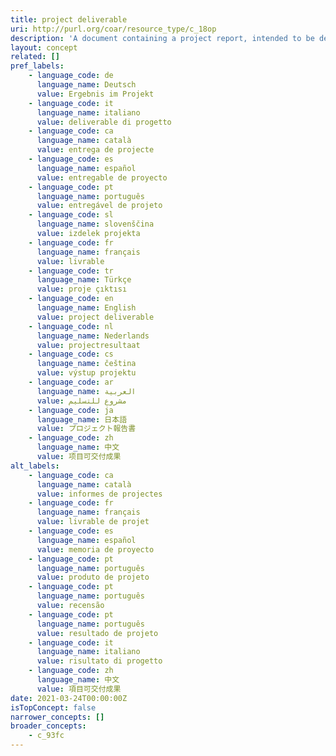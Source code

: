```yaml
---
title: project deliverable
uri: http://purl.org/coar/resource_type/c_18op
description: 'A document containing a project report, intended to be delivered to a customer or funding agency describing the results achieved within a specific project. [Source: http://purl.org/spar/fabio/ProjectReportDocument]'
layout: concept
related: []
pref_labels:
    - language_code: de
      language_name: Deutsch
      value: Ergebnis im Projekt
    - language_code: it
      language_name: italiano
      value: deliverable di progetto
    - language_code: ca
      language_name: català
      value: entrega de projecte
    - language_code: es
      language_name: español
      value: entregable de proyecto
    - language_code: pt
      language_name: português
      value: entregável de projeto
    - language_code: sl
      language_name: slovenščina
      value: izdelek projekta
    - language_code: fr
      language_name: français
      value: livrable
    - language_code: tr
      language_name: Türkçe
      value: proje çıktısı
    - language_code: en
      language_name: English
      value: project deliverable
    - language_code: nl
      language_name: Nederlands
      value: projectresultaat
    - language_code: cs
      language_name: čeština
      value: výstup projektu
    - language_code: ar
      language_name: العربية
      value: مشروع للتسليم
    - language_code: ja
      language_name: 日本語
      value: プロジェクト報告書
    - language_code: zh
      language_name: 中文
      value: 项目可交付成果
alt_labels:
    - language_code: ca
      language_name: català
      value: informes de projectes
    - language_code: fr
      language_name: français
      value: livrable de projet
    - language_code: es
      language_name: español
      value: memoria de proyecto
    - language_code: pt
      language_name: português
      value: produto de projeto
    - language_code: pt
      language_name: português
      value: recensão
    - language_code: pt
      language_name: português
      value: resultado de projeto
    - language_code: it
      language_name: italiano
      value: risultato di progetto
    - language_code: zh
      language_name: 中文
      value: 項目可交付成果
date: 2021-03-24T00:00:00Z
isTopConcept: false
narrower_concepts: []
broader_concepts:
    - c_93fc
---
```


